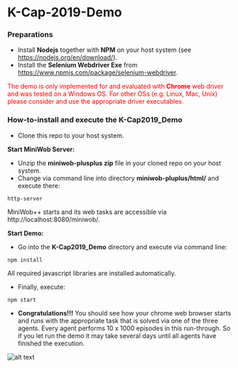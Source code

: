 # K-Cap-2019-Demo

### Preparations
* Install **Nodejs** together with **NPM** on your host system (see https://nodejs.org/en/download/).
* Install the **Selenium Webdriver Exe** from https://www.npmjs.com/package/selenium-webdriver. 
<dl><p style="color:red">The demo is only implemented for and evaluated with <b>Chrome</b> web driver and was tested on a Windows OS. For other OSs (e.g. Linux, Mac, Unix) please consider and use the appropriate driver executables.</p></dl>

### How-to-install and execute the K-Cap2019_Demo
* Clone this repo to your host system.

__Start MiniWob Server:__ 
* Unzip the **miniwob-plusplus zip** file in your cloned repo on your host system.
* Change  via command line into directory **miniwob-pluplus/html/** and execute there:
``` console
http-server
```
MiniWob++ starts and its web tasks are accessible via http://localhost:8080/miniwob/.

__Start Demo:__ 
* Go into the **K-Cap2019_Demo** directory and execute via command line: 
``` console
npm install
```
All required javascript libraries are installed automatically.

* Finally, execute:
``` console
npm start 
```
* **Congratulations!!!** You should see how your chrome web browser starts and runs with the appropriate task that is solved via one of the three agents. Every agent performs 10 x 1000 episodes in this run-through. So if you let run the demo it may take several days until all agents have finished the execution.

![alt text](https://github.com/nmerkle/K-Cap2019_Demo/blob/master/screenshot.png "MiniWob++ Task execution")

